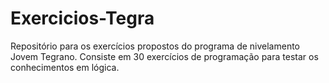 # Exercicios-Tegra
Repositório para os exercícios propostos do programa de nivelamento Jovem Tegrano.
Consiste em 30 exercícios de programação para testar os conhecimentos em lógica.

